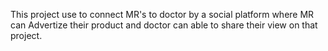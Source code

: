 This project use to connect MR's to doctor by a social platform where MR can Advertize their product and doctor can able to share their view on that project.
